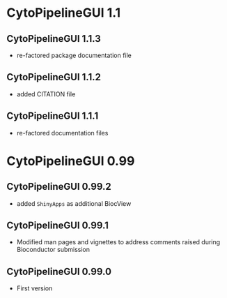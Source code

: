 # CytoPipelineGUI 1.1

## CytoPipelineGUI 1.1.3
- re-factored package documentation file

## CytoPipelineGUI 1.1.2
- added CITATION file

## CytoPipelineGUI 1.1.1
- re-factored documentation files

# CytoPipelineGUI 0.99

## CytoPipelineGUI 0.99.2
- added `ShinyApps` as additional BiocView

## CytoPipelineGUI 0.99.1

- Modified man pages and vignettes to address comments raised during 
Bioconductor submission


## CytoPipelineGUI 0.99.0

- First version
